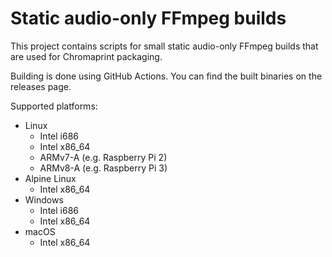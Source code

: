 Static audio-only FFmpeg builds
===============================

This project contains scripts for small static audio-only FFmpeg builds that are used
for Chromaprint packaging.

Building is done using GitHub Actions. You can find the built binaries on the releases page.

Supported platforms:

  - Linux
      * Intel i686
      * Intel x86\_64
      * ARMv7-A (e.g. Raspberry Pi 2)
      * ARMv8-A (e.g. Raspberry Pi 3)
  - Alpine Linux
      * Intel x86\_64
  - Windows
      * Intel i686
      * Intel x86\_64
  - macOS
      * Intel x86\_64
